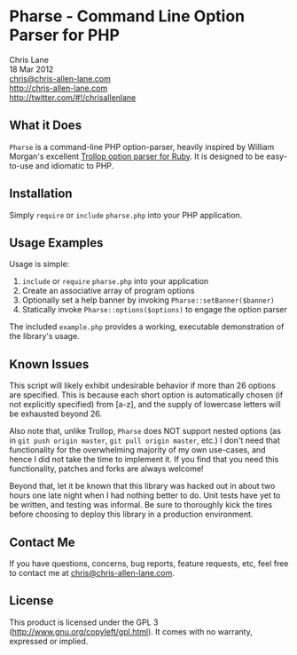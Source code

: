 Pharse - Command Line Option Parser for PHP
=================
Chris Lane  
18 Mar 2012  
chris@chris-allen-lane.com  
http://chris-allen-lane.com  
http://twitter.com/#!/chrisallenlane


What it Does
------------
`Pharse` is a command-line PHP option-parser, heavily inspired by William
Morgan's excellent [Trollop option parser for Ruby](http://trollop.rubyforge.org/).
It is designed to be easy-to-use and idiomatic to PHP.


Installation
------------
Simply `require` or `include` `pharse.php` into your PHP application.


Usage Examples
--------------
Usage is simple:

1. `include` or `require` `pharse.php` into your application
2. Create an associative array of program options
3. Optionally set a help banner by invoking `Pharse::setBanner($banner)`
4. Statically invoke `Pharse::options($options)` to engage the option parser

The included `example.php` provides a working, executable demonstration of
the library's usage.


Known Issues
------------
This script will likely exhibit undesirable behavior if more than 26
options are specified. This is because each short option is automatically
chosen (if not explicitly specified) from [a-z], and the supply of 
lowercase letters will be exhausted beyond 26.

Also note that, unlike Trollop, `Pharse` does NOT support nested options
(as in `git push origin master`, `git pull origin master`, etc.) I don't
need that functionality for the overwhelming majority of my own use-cases,
and hence I did not take the time to implement it. If you find that you need
this functionality, patches and forks are always welcome!

Beyond that, let it be known that this library was hacked out in about
two hours one late night when I had nothing better to do. Unit tests have
yet to be written, and testing was informal. Be sure to thoroughly kick
the tires before choosing to deploy this library in a production environment.


Contact Me
-------------
If you have questions, concerns, bug reports, feature requests, etc,
feel free to contact me at chris@chris-allen-lane.com.


License
-------
This product is licensed under the GPL 3 (http://www.gnu.org/copyleft/gpl.html).
It comes with no warranty, expressed or implied.
